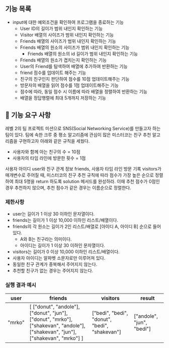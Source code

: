 ## 기능 목록
- input에 대한 예외조건을 확인하여 프로그램을 종료하는 기능
  - User ID의 길이가 범위 내인지 확인하는 기능
  - Visitor 배열의 사이즈가 범위 내인지 확인하는 기능
  - Friends 배열의 사이즈가 범위 내인지 확인하는 기능
  - Friends 배열의 원소의 사이즈가 범위 내인지 확인하는 기능
    - Friends 배열의 원소의 id 길이가 범위 내인지 확인하는 기능
  - Friends 배열의 원소가 겹치는지 확인하는 기능
  - User의 Friend를 탐색하여 배열에 추가하여 반환하는 기능
  - friend 점수를 업데이트 해주는 기능
  - 친구의 친구인지 판단하여 점수를 10점 업데이트해주는 기능
  - 방문자의 배열을 읽어 점수를 1점 업데이트해주는 기능
  - 점수에 따라, 동일 점수 시 이름에 따라 배열을 정렬하여 반환하는 기능
  - 배열을 정답행렬에 최대 5개까지 저장하는 기능

## 🚀 기능 요구 사항

레벨 2의 팀 프로젝트 미션으로 SNS(Social Networking Service)를 만들고자 하는 팀이 있다. 팀에 속한 크루 중 평소 알고리즘에 관심이 많은 미스터코는 친구 추천 알고리즘을 구현하고자 아래와 같은 규칙을 세웠다.

- 사용자와 함께 아는 친구의 수 = 10점 
- 사용자의 타임 라인에 방문한 횟수 = 1점

사용자 아이디 user와 친구 관계 정보 friends, 사용자 타임 라인 방문 기록 visitors가 매개변수로 주어질 때, 미스터코의 친구 추천 규칙에 따라 점수가 가장 높은 순으로 정렬하여 최대 5명을 return 하도록 solution 메서드를 완성하라. 이때 추천 점수가 0점인 경우 추천하지 않으며, 추천 점수가 같은 경우는 이름순으로 정렬한다.

### 제한사항

- user는 길이가 1 이상 30 이하인 문자열이다.
- friends는 길이가 1 이상 10,000 이하인 리스트/배열이다.
- friends의 각 원소는 길이가 2인 리스트/배열로 [아이디 A, 아이디 B] 순으로 들어있다.
  - A와 B는 친구라는 의미이다.
  - 아이디는 길이가 1 이상 30 이하인 문자열이다.
- visitors는 길이가 0 이상 10,000 이하인 리스트/배열이다.
- 사용자 아이디는 알파벳 소문자로만 이루어져 있다.
- 동일한 친구 관계가 중복해서 주어지지 않는다.
- 추천할 친구가 없는 경우는 주어지지 않는다.

### 실행 결과 예시

| user | friends | visitors | result |
| --- | --- | --- | --- |
| "mrko" | [ ["donut", "andole"], ["donut", "jun"], ["donut", "mrko"], ["shakevan", "andole"], ["shakevan", "jun"], ["shakevan", "mrko"] ] | ["bedi", "bedi", "donut", "bedi", "shakevan"] | ["andole", "jun", "bedi"] |
